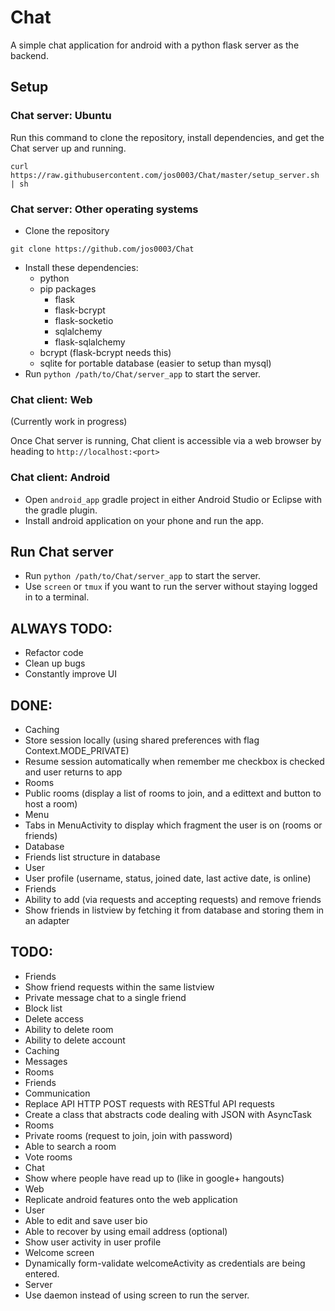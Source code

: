 # Chat
A simple chat application for android with a python flask server as the backend.

## Setup
### Chat server: Ubuntu
Run this command to clone the repository, install dependencies, and get the Chat server up and running.
```
curl https://raw.githubusercontent.com/jos0003/Chat/master/setup_server.sh | sh
```

### Chat server: Other operating systems
* Clone the repository
```
git clone https://github.com/jos0003/Chat
```
* Install these dependencies:
  * python
  * pip packages
    * flask
    * flask-bcrypt
    * flask-socketio
    * sqlalchemy
    * flask-sqlalchemy
  * bcrypt (flask-bcrypt needs this)
  * sqlite for portable database (easier to setup than mysql)
* Run `python /path/to/Chat/server_app` to start the server.

### Chat client: Web
(Currently work in progress)

Once Chat server is running, Chat client is accessible via a web browser by heading to `http://localhost:<port>`

### Chat client: Android 
* Open `android_app` gradle project in either Android Studio or Eclipse with the gradle plugin.
* Install android application on your phone and run the app.

## Run Chat server
* Run `python /path/to/Chat/server_app` to start the server.
 * Use `screen` or `tmux` if you want to run the server without staying logged in to a terminal.

## ALWAYS TODO:
* Refactor code
* Clean up bugs
* Constantly improve UI

## DONE:
* Caching 
 * Store session locally (using shared preferences with flag Context.MODE_PRIVATE)
 * Resume session automatically when remember me checkbox is checked and user returns to app
* Rooms
 * Public rooms (display a list of rooms to join, and a edittext and button to host a room)
* Menu
 * Tabs in MenuActivity to display which fragment the user is on (rooms or friends)
* Database
 * Friends list structure in database
* User
 * User profile (username, status, joined date, last active date, is online)
* Friends
 * Ability to add (via requests and accepting requests) and remove friends
 * Show friends in listview by fetching it from database and storing them in an adapter

## TODO:
* Friends
 * Show friend requests within the same listview
 * Private message chat to a single friend
 * Block list
* Delete access
 * Ability to delete room
 * Ability to delete account
* Caching 
 * Messages
 * Rooms
 * Friends
* Communication
 * Replace API HTTP POST requests with RESTful API requests
 * Create a class that abstracts code dealing with JSON with AsyncTask
* Rooms
 * Private rooms (request to join, join with password)
 * Able to search a room
 * Vote rooms
* Chat
 * Show where people have read up to (like in google+ hangouts)
* Web
 * Replicate android features onto the web application
* User
 * Able to edit and save user bio
 * Able to recover by using email address (optional)
 * Show user activity in user profile
* Welcome screen
 * Dynamically form-validate welcomeActivity as credentials are being entered.
* Server
 * Use daemon instead of using screen to run the server.
